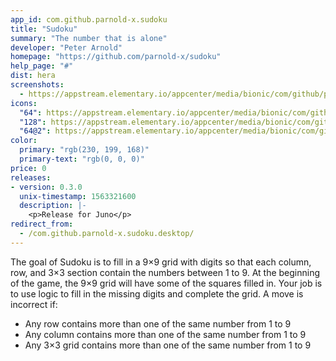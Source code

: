 ```yaml
---
app_id: com.github.parnold-x.sudoku
title: "Sudoku"
summary: "The number that is alone"
developer: "Peter Arnold"
homepage: "https://github.com/parnold-x/sudoku"
help_page: "#"
dist: hera
screenshots:
  - https://appstream.elementary.io/appcenter/media/bionic/com/github/parnold-x.sudoku/D4264594A0C0B984FCA2C3A1ABAC1C23/screenshots/image-1_orig.png
icons:
  "64": https://appstream.elementary.io/appcenter/media/bionic/com/github/parnold-x.sudoku/D4264594A0C0B984FCA2C3A1ABAC1C23/icons/64x64/com.github.parnold-x.sudoku_com.github.parnold-x.sudoku.png
  "128": https://appstream.elementary.io/appcenter/media/bionic/com/github/parnold-x.sudoku/D4264594A0C0B984FCA2C3A1ABAC1C23/icons/128x128/com.github.parnold-x.sudoku_com.github.parnold-x.sudoku.png
  "64@2": https://appstream.elementary.io/appcenter/media/bionic/com/github/parnold-x.sudoku/D4264594A0C0B984FCA2C3A1ABAC1C23/icons/64x64@2/com.github.parnold-x.sudoku_com.github.parnold-x.sudoku.png
color:
  primary: "rgb(230, 199, 168)"
  primary-text: "rgb(0, 0, 0)"
price: 0
releases:
- version: 0.3.0
  unix-timestamp: 1563321600
  description: |-
    <p>Release for Juno</p>
redirect_from:
  - /com.github.parnold-x.sudoku.desktop/
---
```


<p>The goal of Sudoku is to fill in a 9×9 grid with digits so that each column, row, and 3×3 section contain the numbers between 1 to 9. At the beginning of the game, the 9×9 grid will have some of the squares filled in. Your job is to use logic to fill in the missing digits and complete the grid. A move is incorrect if:</p>
<ul>
  <li>Any row contains more than one of the same number from 1 to 9</li>
  <li>Any column contains more than one of the same number from 1 to 9</li>
  <li>Any 3×3 grid contains more than one of the same number from 1 to 9</li>
</ul>